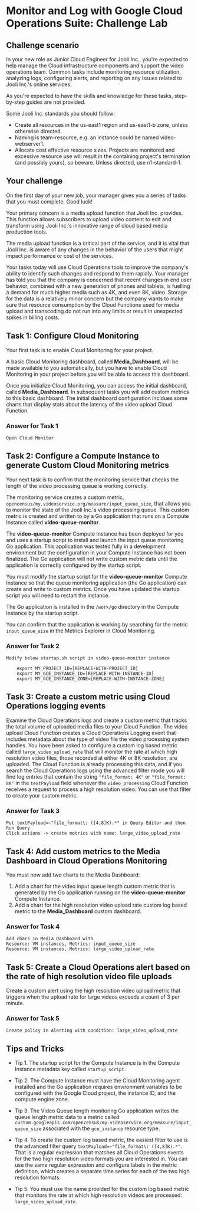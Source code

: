 # Monitor and Log with Google Cloud Operations Suite: Challenge Lab

## Challenge scenario
In your new role as Junior Cloud Engineer for Jooli Inc., you're expected to help manage the Cloud infrastructure components and support the video operations team. Common tasks include monitoring resource utilization, analyzing logs, configuring alerts, and reporting on any issues related to Jooli Inc.'s online services.

As you're expected to have the skills and knowledge for these tasks, step-by-step guides are not provided.

Some Jooli Inc. standards you should follow:

* Create all resources in the us-east1 region and us-east1-b zone, unless otherwise directed.
* Naming is team-resource, e.g. an instance could be named video-webserver1.
* Allocate cost effective resource sizes. Projects are monitored and excessive resource use will result in the containing project's termination (and possibly yours), so beware. Unless directed, use n1-standard-1.


## Your challenge
On the first day of your new job, your manager gives you a series of tasks that you must complete. Good luck!

Your primary concern is a media upload function that Jooli Inc. provides. This function allows subscribers to upload video content to edit and transform using Jooli Inc.'s innovative range of cloud based media production tools.

The media upload function is a critical part of the service, and it is vital that Jooli Inc. is aware of any changes in the behavior of the users that might impact performance or cost of the services.

Your tasks today will use Cloud Operations tools to improve the company's ability to identify such changes and respond to them rapidly. Your manager has told you that the company is concerned that recent changes in end user behavior, combined with a new generation of phones and tablets, is fuelling a demand for much higher media such as 4K, and even 8K, video. Storage for the data is a relatively minor concern but the company wants to make sure that resource consumption by the Cloud Functions used for media upload and transcoding do not run into any limits or result in unexpected spikes in billing costs.


## Task 1: Configure Cloud Monitoring
Your first task is to enable Cloud Monitoring for your project.

A basic Cloud Monitoring dashboard, called **Media_Dashboard**, will be made available to you automatically, but you have to enable Cloud Monitoring in your project before you will be able to access this dashboard.

Once you initialize Cloud Monitoring, you can access the initial dashboard, called **Media_Dashboard**. In subsequent tasks you will add custom metrics to this basic dashboard. The initial dashboard configuration incldues some charts that display stats about the latency of the video upload Cloud Function.

### Answer for Task 1

```
Open Cloud Monitor
```


## Task 2: Configure a Compute Instance to generate Custom Cloud Monitoring metrics
Your next task is to confirm that the monitoring service that checks the length of the video processing queue is working correctly.

The monitoring service creates a custom metric, ```opencensus/my.videoservice.org/measure/input_queue_size```, that allows you to monitor the state of the Jooli Inc.'s video processing queue. This custom metric is created and written to by a Go application that runs on a Compute Instance called **video-queue-monitor**.

The **video-queue-monitor** Compute Instance has been deployed for you and uses a startup script to install and launch the input queue monitoring Go application. This application was tested fully in a development environment but the configuration in your Compute Instance has not been finalized. The Go application will not write custom metric data until the application is correctly configured by the startup script.

You must modify the startup script for the **video-queue-monitor** Compute Instance so that the queue monitoring application (the Go application) can create and write to custom metrics. Once you have updated the startup script you will need to restart the instance.

The Go application is installed in the ```/work/go``` directory in the Compute Instance by the startup script.

You can confirm that the application is working by searching for the metric ```input_queue_size``` in the Metrics Explorer in Cloud Monitoring.

### Answer for Task 2


```
Modify below startup.sh script in video-queue-monitor instance

	export MY_PROJECT_ID=[REPLACE-WITH-PROJECT_ID]
	export MY_GCE_INSTANCE_ID=[REPLACE-WITH-INSTANCE-ID]
	export MY_GCE_INSTANCE_ZONE=[REPLACE-WITH-INSTANCE-ZONE]
```


## Task 3: Create a custom metric using Cloud Operations logging events
Examine the Cloud Operations logs and create a custom metric that tracks the total volume of uploaded media files to your Cloud Function. The video upload Cloud Function creates a Cloud Operations Logging event that includes metadata about the type of video file the video processing system handles. You have been asked to configure a custom log based metric called ```large_video_upload_rate``` that will monitor the rate at which high resolution video files, those recorded at either 4K or 8K resolution, are uploaded. The Cloud Function is already processing this data, and if you search the Cloud Operations logs using the advanced filter mode you will find log entries that contain the string ```"file_format: 4K"``` or ```"file_format: 8K"``` in the ```textPayload``` field whenever the ```video_processing``` Cloud Function receives a request to process a high resolution video. You can use that filter to create your custom metric.

### Answer for Task 3

```
Put textPayload=~"file_format\: ([4,8]K).*" in Query Editor and then Run Query
Click actions -> create metrics with name: large_video_upload_rate
```


## Task 4: Add custom metrics to the Media Dashboard in Cloud Operations Monitoring
You must now add two charts to the Media Dashboard:

1. Add a chart for the video input queue length custom metric that is generated by the Go application running on the **video-queue-monitor** Compute Instance.
2. Add a chart for the high resolution video upload rate custom log based metric to the **Media_Dashboard** custom dashboard.

### Answer for Task 4

```
Add chars in Media Dashboard with 
Resource: VM instances, Metrics: input_queue_size
Resource: VM instances, Metrics: large_video_upload_rate
```


## Task 5: Create a Cloud Operations alert based on the rate of high resolution video file uploads

Create a custom alert using the high resolution video upload metric that triggers when the upload rate for large videos exceeds a count of 3 per minute.

### Answer for Task 5

```
Create policy in Alerting with condition: large_video_upload_rate
```


## Tips and Tricks
* Tip 1. The startup script for the Compute Instance is in the Compute Instance metadata key called ```startup_script```.

* Tip 2. The Compute Instance must have the Cloud Monitoring agent installed and the Go application requires environment variables to be configured with the Google Cloud project, the instance ID, and the compute engine zone.

* Tip 3. The Video Queue length monitoring Go application writes the queue length metric data to a metric called ```custom.googleapis.com/opencensus/my.videoservice.org/measure/input_queue_size``` associated with the ```gce_instance``` resource type.

* Tip 4. To create the custom log based metric, the easiest filter to use is the advanced filter query ```textPayload=~"file_format\: ([4,8]K).*"```. That is a regular expression that matches all Cloud Operations events for the two high resolution video formats you are interested in. You can use the same regular expression and configure labels in the metric definition, which creates a separate time series for each of the two high resolution formats.

* Tip 5. You must use the name provided for the custom log based metric that monitors the rate at which high resolution videos are processed: ```large_video_upload_rate```.


